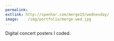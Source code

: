 ```yaml
---
permalink:
extlink: http://spenhar.com/merge25/wednesday/
image:    /img/portfolio/merge-wed.jpg
---
```

Digital concert posters I coded.
